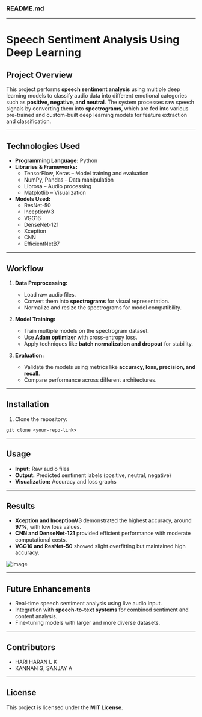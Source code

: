 ### **README.md**

---

# **Speech Sentiment Analysis Using Deep Learning**

## **Project Overview**
This project performs **speech sentiment analysis** using multiple deep learning models to classify audio data into different emotional categories such as **positive, negative, and neutral**. The system processes raw speech signals by converting them into **spectrograms**, which are fed into various pre-trained and custom-built deep learning models for feature extraction and classification.  

---

## **Technologies Used**
- **Programming Language:** Python  
- **Libraries & Frameworks:**  
  - TensorFlow, Keras – Model training and evaluation  
  - NumPy, Pandas – Data manipulation  
  - Librosa – Audio processing  
  - Matplotlib – Visualization  
- **Models Used:**  
  - ResNet-50  
  - InceptionV3  
  - VGG16  
  - DenseNet-121  
  - Xception  
  - CNN  
  - EfficientNetB7  

---

## **Workflow**
1. **Data Preprocessing:**  
   - Load raw audio files.  
   - Convert them into **spectrograms** for visual representation.  
   - Normalize and resize the spectrograms for model compatibility.  

2. **Model Training:**  
   - Train multiple models on the spectrogram dataset.  
   - Use **Adam optimizer** with cross-entropy loss.  
   - Apply techniques like **batch normalization and dropout** for stability.  

3. **Evaluation:**  
   - Validate the models using metrics like **accuracy, loss, precision, and recall**.  
   - Compare performance across different architectures.  

---

## **Installation**
1. Clone the repository:
```
git clone <your-repo-link>
```

---

## **Usage**
- **Input:** Raw audio files  
- **Output:** Predicted sentiment labels (positive, neutral, negative)  
- **Visualization:** Accuracy and loss graphs  

---

## **Results**
- **Xception and InceptionV3** demonstrated the highest accuracy, around **97%**, with low loss values.  
- **CNN and DenseNet-121** provided efficient performance with moderate computational costs.  
- **VGG16 and ResNet-50** showed slight overfitting but maintained high accuracy.  

![image](https://github.com/user-attachments/assets/d66e0bc4-33d0-40a7-8192-3a1e637b9e5d)

---

## **Future Enhancements**
- Real-time speech sentiment analysis using live audio input.  
- Integration with **speech-to-text systems** for combined sentiment and content analysis.  
- Fine-tuning models with larger and more diverse datasets.  

---

## **Contributors**
- HARI HARAN L K
- KANNAN G, SANJAY A

---

## **License**
This project is licensed under the **MIT License**.
